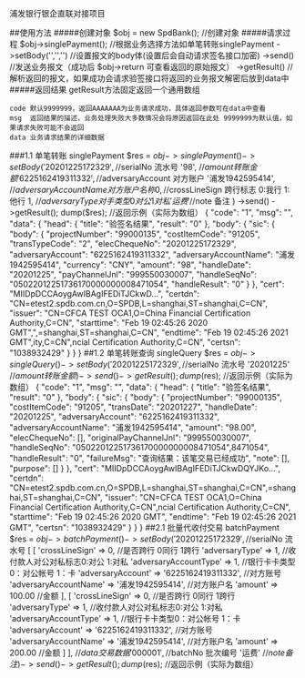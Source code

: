 浦发银行银企直联对接项目

##使用方法
#####创建对象
    $obj = new SpdBank();   //创建对象
#####请求过程
    $obj->singlePayment();  //根据业务选择方法如单笔转账singlePayment
        ->setBody('','','') //设置报文的body体(设置后会自动请求签名接口加密)
        ->send()            //发送业务报文（成功后 $obj->return 可查看返回的原始报文）
        ->getResult()       //解析返回的报文，如果成功会请求验签接口将返回的业务报文解密后放到data中
#####返回结果
getResult方法固定返回一个通用数组 

    code 默认9999999，返回AAAAAAA为业务请求成功，具体返回参数可在data中查看
    msg  返回结果的描述，业务处理失败大多数情况会将原因返回在此处 9999999为默认值，如果请求失败可能不会返回
    data 业务请求结果的详细数据
    
###1.1 单笔转账 singlePayment
    $res = $obj->singlePayment()
        ->setBody(
            '20201225172329',   //$serialNo                 流水号
            '98',               //$amount                   转账金额
            '6225162419311332', //$adversaryAccount         对方账户
            '浦发1942595414',    //$adversaryAccountName     对方账户名称
            0,                  //$crossLineSign            跨行标志 0:我行 1:他行
            1,                  //$adversaryType            对手类型 0对公 1对私
            '运费'               //$note                     备注
        )
        ->send()
        ->getResult();
    dump($res);
    //返回示例（实际为数组）
    {
        "code": "1",
        "msg": "",
        "data": {
            "head": {
                "title": "验签名结果",
                "result": "0"
            },
            "body": {
                "sic": {
                    "body": {
                        "projectNumber": "99000135",
                        "costItemCode": "91205",
                        "transTypeCode": "2",
                        "elecChequeNo": "20201225172329",
                        "adversaryAccount": "6225162419311332",
                        "adversaryAccountName": "浦发1942595414",
                        "currency": "CNY",
                        "amount": "98",
                        "handleDate": "20201225",
                        "payChannelJnl": "999550030007",
                        "handleSeqNo": "05022012251736170000000008471054",
                        "handleResult": "0"
                    }
                },
                "cert": "MIIDpDCCAoygAwIBAgIFEDiTJCkwD...",
                "certdn": "CN=etest2.spdb.com.cn,O=SPDB,L=shanghai,ST=shanghai,C=CN",
                "issuer": "CN=CFCA TEST OCA1,O=China Financial Certification Authority,C=CN",
                "starttime": "Feb 19 02:45:26 2020 GMT",",=shanghai,ST=shanghai,C=CN",
                "endtime": "Feb 19 02:45:26 2021 GMT",ity,C=CN",ncial Certification Authority,C=CN",
                "certsn": "1038932429"
            }
        }
    }
##1.2 单笔转账查询 singleQuery
    $res = $obj->singleQuery()
        ->setBody(
            '20201225172329',   //$serialNo   流水号
            '20201225'          //$amount     转账金额
        )
        ->send()
        ->getResult();
    dump($res);
    //返回示例（实际为数组）
    {
        "code": "1",
        "msg": "",
        "data": {
            "head": {
                "title": "验签名结果",
                "result": "0"
            },
            "body": {
                "sic": {
                    "body": {
                        "projectNumber": "99000135",
                        "costItemCode": "91205",
                        "transDate": "20201227",
                        "handleDate": "20201225",
                        "adversaryAccount": "6225162419311332",
                        "adversaryAccountName": "浦发1942595414",
                        "amount": "98.00",
                        "elecChequeNo": [],
                        "originalPayChannelJnl": "999550030007",
                        "handleSeqNo": "05022012251736170000000008471054",8471054",
                        "handleResult": "0",
                        "failureMsg": "查询结果：该笔交易已经成功",
                        "note": [],
                        "purpose": []
                    }
                },
                "cert": "MIIDpDCCAoygAwIBAgIFEDiTJCkwDQYJKo...",
                "certdn": "CN=etest2.spdb.com.cn,O=SPDB,L=shanghai,ST=shanghai,C=CN",=shanghai,ST=shanghai,C=CN",
                "issuer": "CN=CFCA TEST OCA1,O=China Financial Certification Authority,C=CN",ncial Certification Authority,C=CN",
                "starttime": "Feb 19 02:45:26 2020 GMT",
                "endtime": "Feb 19 02:45:26 2021 GMT",
                "certsn": "1038932429"
            }
        }
    }
##2.1 批量代收付交易 batchPayment
        $res = $obj->batchPayment()
            ->setBody(
                '20201225172329',       //$serialNo    流水号
                [
                    [
                        'crossLineSign' => 0,                       //是否跨行 0同行 1跨行
                        'adversaryType' => 1,                       //收付款人对公对私标志0:对公 1:对私
                        'adversaryAccountType' => 1,                //银行卡卡类型0：对公帐号 1：卡
                        'adversaryAccount' => '6225162419311332',   //对方账号
                        'adversaryAccountName' => '浦发1942595414',  //对方账户名
                        'amount' => 100.00                          //金额
                    ],
                    [
                        'crossLineSign' => 0,                       //是否跨行 0同行 1跨行
                        'adversaryType' => 1,                       //收付款人对公对私标志0:对公 1:对私
                        'adversaryAccountType' => 1,                //银行卡卡类型0：对公帐号 1：卡
                        'adversaryAccount' => '6225162419311332',   //对方账号
                        'adversaryAccountName' => '浦发1942595414',  //对方账户名
                        'amount' => 200.00                          //金额
                    ]
                ],                      //$data        交易数据
                '000001',               //$batchNo     批次编号
                '运费'                   //$note        备注
            )
            ->send()
            ->getResult();
        dump($res);
        //返回示例（实际为数组）